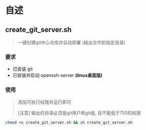 # 自述



## create_git_server.sh

> 一键创建git中心仓库并自动部署 (输出文件到指定目录)

### 要求

- 已安装 git
- 已安装并启动 openssh-server **(linux桌面版)**

### 使用

> 添加可执行权限并运行即可
>
> [注意] 输出的目录必须是git用户和git组, 且不能低于755的权限

```bash
chmod +x create_git_server.sh && sh create_git_server.sh
```

